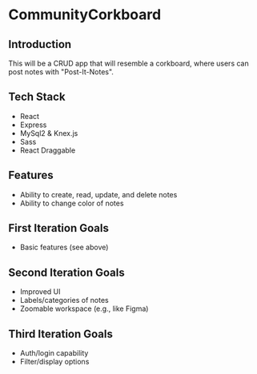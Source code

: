 # CommunityCorkboard

## Introduction

This will be a CRUD app that will resemble a corkboard, where users can post notes with "Post-It-Notes".

## Tech Stack

- React
- Express
- MySql2 & Knex.js
- Sass
- React Draggable

## Features

- Ability to create, read, update, and delete notes
- Ability to change color of notes

## First Iteration Goals

- Basic features (see above)

## Second Iteration Goals

- Improved UI
- Labels/categories of notes
- Zoomable workspace (e.g., like Figma)

## Third Iteration Goals

- Auth/login capability
- Filter/display options
